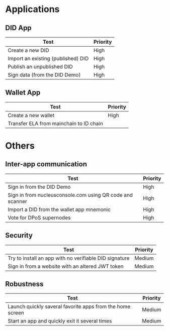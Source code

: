 # Applications
## DID App

| Test | Priority |
| ---- | -------- |
| Create a new DID | High |
| Import an existing (published) DID | High |
| Publish an unpublished DID | High |
| Sign data (from the DID Demo) | High |

## Wallet App

| Test | Priority |
| ---- | -------- |
| Create a new wallet | High |
| Transfer ELA from mainchain to ID chain | |

# Others

## Inter-app communication

| Test | Priority |
| ---- | -------- |
| Sign in from the DID Demo | High |
| Sign in from nucleusconsole.com using QR code and scanner | High |
| Import a DID from the wallet app mnemonic | High |
| Vote for DPoS supernodes | High |


## Security

| Test | Priority |
| ---- | -------- |
| Try to install an app with no verifiable DID signature | Medium |
| Sign in from a website with an altered JWT token | Medium |

## Robustness

| Test | Priority |
| ---- | -------- |
| Launch quickly saveral favorite apps from the home screen | Medium |
| Start an app and quickly exit it several times | Medium |